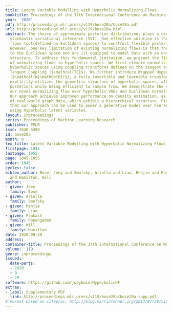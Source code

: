 ```yaml
---
title: Latent Variable Modelling with Hyperbolic Normalizing Flows
booktitle: Proceedings of the 37th International Conference on Machine Learning
year: '2020'
pdf: http://proceedings.mlr.press/v119/bose20a/bose20a.pdf
url: http://proceedings.mlr.press/v119/bose20a.html
abstract: The choice of approximate posterior distributions plays a central role in
  stochastic variational inference (SVI). One effective solution is the use of normalizing
  flows \cut{defined on Euclidean spaces} to construct flexible posterior distributions.
  However, one key limitation of existing normalizing flows is that they are restricted
  to the Euclidean space and are ill-equipped to model data with an underlying hierarchical
  structure. To address this fundamental limitation, we present the first extension
  of normalizing flows to hyperbolic spaces. We first elevate normalizing flows to
  hyperbolic spaces using coupling transforms defined on the tangent bundle, termed
  Tangent Coupling ($\mathcal{TC}$). We further introduce Wrapped Hyperboloid Coupling
  ($\mathcal{W}\mathbb{H}C$), a fully invertible and learnable transformation that
  explicitly utilizes the geometric structure of hyperbolic spaces, allowing for expressive
  posteriors while being efficient to sample from. We demonstrate the efficacy of
  our novel normalizing flow over hyperbolic VAEs and Euclidean normalizing flows.
  Our approach achieves improved performance on density estimation, as well as reconstruction
  of real-world graph data, which exhibit a hierarchical structure. Finally, we show
  that our approach can be used to power a generative model over hierarchical data
  using hyperbolic latent variables.
layout: inproceedings
series: Proceedings of Machine Learning Research
publisher: PMLR
issn: 2640-3498
id: bose20a
month: 0
tex_title: Latent Variable Modelling with Hyperbolic Normalizing Flows
firstpage: 1045
lastpage: 1055
page: 1045-1055
order: 1045
cycles: false
bibtex_author: Bose, Joey and Smofsky, Ariella and Liao, Renjie and Panangaden, Prakash
  and Hamilton, Will
author:
- given: Joey
  family: Bose
- given: Ariella
  family: Smofsky
- given: Renjie
  family: Liao
- given: Prakash
  family: Panangaden
- given: Will
  family: Hamilton
date: 2020-09-29
address: 
container-title: Proceedings of the 37th International Conference on Machine Learning
volume: '119'
genre: inproceedings
issued:
  date-parts:
  - 2020
  - 9
  - 29
software: https://github.com/joeybose/HyperbolicNF
extras:
- label: Supplementary PDF
  link: http://proceedings.mlr.press/v119/bose20a/bose20a-supp.pdf
# Format based on citeproc: http://blog.martinfenner.org/2013/07/30/citeproc-yaml-for-bibliographies/
---
```


